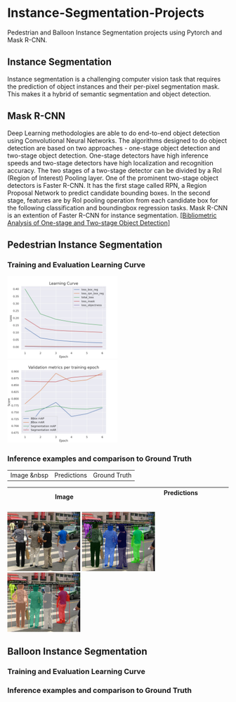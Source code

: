 # Instance-Segmentation-Projects
Pedestrian and Balloon Instance Segmentation projects using Pytorch and Mask R-CNN.

## Instance Segmentation
Instance segmentation is a challenging computer vision task that requires the prediction of object instances and their per-pixel segmentation mask. This makes it a hybrid of semantic segmentation and object detection.

## Mask R-CNN
Deep Learning methodologies are able to do end-to-end object detection using Convolutional Neural Networks. The algorithms designed to do object detection are based on two approaches - one-stage object detection and two-stage object detection. One-stage detectors have high inference speeds and two-stage detectors have high localization and recognition accuracy. The two stages of a two-stage detector can be divided by a RoI (Region of Interest) Pooling layer. One of the prominent two-stage object detectors is Faster R-CNN. It has the first stage called RPN, a Region Proposal Network to predict candidate bounding boxes. In the second stage, features are by RoI pooling operation from each candidate box for the following classification and boundingbox regression tasks. Mask R-CNN is an extention of Faster R-CNN for instance segmentation. 
[[Bibliometric Analysis of One-stage and Two-stage Object Detection]](https://digitalcommons.unl.edu/libphilprac/4910/)

## Pedestrian Instance Segmentation

### Training and Evaluation Learning Curve
<p float="left">
  <img src="https://github.com/NickKaparinos/Instance-Segmentation-Projects/blob/master/images/Pedestrian_learning_curve.jpg" width="49.7%" /> 
  <img src="https://github.com/NickKaparinos/Instance-Segmentation-Projects/blob/master/images/Pedestrian_validation_metrics.jpg" width="49.7%" />
</p>

### Inference examples and comparison to Ground Truth

||||
|:---:|:---:|:---:|
| Image &nbsp | Predictions | Ground Truth |





|&nbsp;&nbsp;&nbsp;&nbsp;&nbsp;&nbsp;&nbsp;&nbsp;&nbsp;&nbsp;&nbsp;&nbsp;&nbsp;&nbsp;&nbsp;&nbsp;&nbsp;&nbsp;&nbsp;&nbsp;&nbsp;&nbsp;&nbsp;&nbsp;&nbsp;&nbsp;&nbsp;Image&nbsp;&nbsp;&nbsp;&nbsp;&nbsp;&nbsp;&nbsp;&nbsp;&nbsp;&nbsp;&nbsp;&nbsp;&nbsp;&nbsp;&nbsp;&nbsp;&nbsp;&nbsp;&nbsp;&nbsp;&nbsp;&nbsp;&nbsp;&nbsp;&nbsp;&nbsp;&nbsp;|&nbsp;&nbsp;&nbsp;&nbsp;&nbsp;&nbsp;&nbsp;&nbsp;&nbsp;&nbsp;&nbsp;&nbsp;&nbsp;&nbsp;&nbsp;&nbsp;&nbsp;&nbsp;&nbsp;&nbsp;&nbsp;&nbsp;&nbsp;&nbsp;Predictions&nbsp;&nbsp;&nbsp;&nbsp;&nbsp;&nbsp;&nbsp;&nbsp;&nbsp;&nbsp;&nbsp;&nbsp;&nbsp;&nbsp; &nbsp;&nbsp;&nbsp;&nbsp;&nbsp;&nbsp;|&nbsp;&nbsp;&nbsp;&nbsp;&nbsp;&nbsp;&nbsp;&nbsp;&nbsp;&nbsp;&nbsp;&nbsp;&nbsp;&nbsp;&nbsp;&nbsp;&nbsp;&nbsp;&nbsp;&nbsp;&nbsp;&nbsp;&nbsp;Ground Truth&nbsp;&nbsp;&nbsp;&nbsp;&nbsp;&nbsp;&nbsp;&nbsp;&nbsp;&nbsp;&nbsp;&nbsp;&nbsp;&nbsp;&nbsp;&nbsp;&nbsp;|
|:---------------------------:|:---:|:---:|


<p float="left">
  <img src="https://github.com/NickKaparinos/Instance-Segmentation-Projects/blob/master/images/Pedestrian_image_1.jpg" width="32.9%" /> 
  <img src="https://github.com/NickKaparinos/Instance-Segmentation-Projects/blob/master/images/Pedestrian_image_1_segmentation.jpg" width="32.9%" />
  <img src="https://github.com/NickKaparinos/Instance-Segmentation-Projects/blob/master/images/Pedestrian_image_1_ground_truth_segmentation.jpg" width="32.9%" />
</p>




## Balloon Instance Segmentation
### Training and Evaluation Learning Curve
### Inference examples and comparison to Ground Truth
